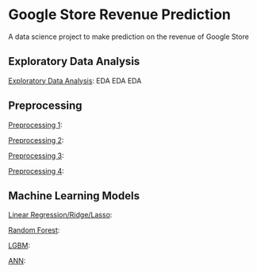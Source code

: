 # Google Store Revenue Prediction
A data science project to make prediction on the revenue of Google Store

## Exploratory Data Analysis
[Exploratory Data Analysis](https://github.com/ziwei1992/Google-Store-Revenue-Prediction/blob/master/Eda.ipynb): EDA EDA EDA

## Preprocessing
[Preprocessing 1]():

[Preprocessing 2]():

[Preprocessing 3]():

[Preprocessing 4]():

## Machine Learning Models
[Linear Regression/Ridge/Lasso]():

[Random Forest]():

[LGBM]():

[ANN]():




